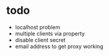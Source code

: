 # todo

- localhost problem
- multiple clients via property
- disable client secret
- email address to get proxy working